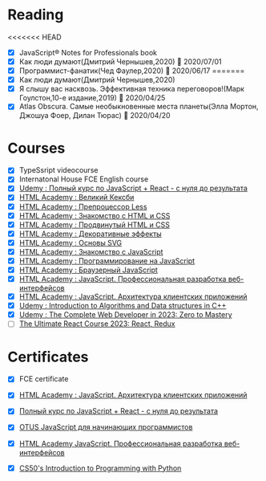 # Reading
<<<<<<< HEAD
- [x] JavaScript® Notes for Professionals book
- [x] Как люди думают(Дмитрий Чернышев,2020) :blue_book: 2020/07/01 
- [x] Программист-фанатик(Чед Фаулер,2020) :blue_book: 2020/06/17
=======
- [x] Как люди думают(Дмитрий Чернышев,2020)
- [x] Я слышу вас насквозь. Эффективная техника переговоров!(Марк Гоулстон,10-е издание,2019) :blue_book: 2020/04/25
- [x] Atlas Obscura. Самые необыкновенные места планеты(Элла Мортон, Джошуа Фоер, Дилан Тюрас) :blue_book: 2020/04/20

# Courses
- [x] TypeSsript videocourse
- [x] Internatonal House FCE English course
- [x] [Udemy : Полный курс по JavaScript + React - с нуля до результата](https://www.udemy.com/course/javascript_full/)
- [x] [HTML Academy : Великий Кексби](https://htmlacademy.ru/courses/keksby)
- [x] [HTML Academy : Препроцессор Less](https://htmlacademy.ru/courses/less)
- [x] [HTML Academy : Знакомство с HTML и CSS](https://htmlacademy.ru/courses/basic-html-css)
- [x] [HTML Academy : Продвинутый HTML и CSS](https://htmlacademy.ru/courses/advanced-html-css)
- [x] [HTML Academy : Декоративные эффекты](https://htmlacademy.ru/courses/decoration)
- [x] [HTML Academy : Основы SVG](https://htmlacademy.ru/courses/svg)
- [x] [HTML Academy : Знакомство с JavaScript](https://htmlacademy.ru/courses/basic-javascript)
- [x] [HTML Academy : Программирование на JavaScript](https://htmlacademy.ru/courses/javascript)
- [x] [HTML Academy : Браузерный JavaScript](https://htmlacademy.ru/courses/javascript-in-browser)
- [x] [HTML Academy : JavaScript. Профессиональная разработка веб-интерфейсов](https://up.htmlacademy.ru/javascript/20)
- [x] [HTML Academy : JavaScript. Архитектура клиентских приложений](https://up.htmlacademy.ru/ecmascript/12)
- [x] [Udemy : Introduction to Algorithms and Data structures in C++](https://www.udemy.com/course/introduction-to-algorithms-and-data-structures-in-c/)
- [x] [Udemy : The Complete Web Developer in 2023: Zero to Mastery](https://www.udemy.com/course/the-complete-web-developer-zero-to-mastery/)
- [ ] [The Ultimate React Course 2023: React, Redux](https://www.udemy.com/course/the-ultimate-react-course/)

# Certificates
- [x] FCE certificate
- [x] [HTML Academy : JavaScript. Архитектура клиентских приложений](https://github.com/marustas/misc/blob/master/certificates/HTML_ACADEMY_JS_ARCHITECTURE_of_FONT_END_APPLICATIONS.pdf)
- [x] [Полный курс по JavaScript + React - с нуля до результата](https://github.com/marustas/misc/blob/master/certificates/udemy_certificate.jpg)
- [x] [OTUS JavaScript для начинающих программистов](https://github.com/marustas/misc/blob/master/certificates/OTUS_JavaScript_for_beginners.pdf) 
- [x] [HTML Academy JavaScript. Профессиональная разработка веб-интерфейсов](https://github.com/marustas/misc/blob/master/certificates/HTML_ACADEMY_JS_Professional_Development_of_Web_Interfaces.pdf)
- [x] [CS50's Introduction to Programming with Python](https://learning.edx.org/course/course-v1:HarvardX+CS50P+Python/home) 


